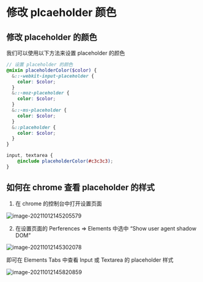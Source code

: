 # 修改 plcaeholder 颜色

## 修改 placeholder 的颜色

我们可以使用以下方法来设置 placeholder 的颜色

```scss
// 设置 placeholder 的颜色
@mixin placeholderColor($color) {
  &::-webkit-input-placeholder {
    color: $color;
  }
  &::-moz-placeholder {
    color: $color;
  }
  &::-ms-placeholder {
    color: $color;
  }
  &::placeholder {
    color: $color;
  }
}

input, textarea {
    @include placeholderColor(#c3c3c3);
}
```

## 如何在 chrome 查看 placeholder 的样式

1. 在 chrome 的控制台中打开设置页面

![image-20211012145205579](D:\project\summary\css\imgs\image-20211012145205579.png)

2. 在设置页面的 Perferences => Elements 中选中 “Show user agent shadow DOM”

![image-20211012145302078](D:\project\summary\css\imgs\image-20211012145302078.png)

即可在 Elements Tabs 中查看 Input 或 Textarea 的 placeholder 样式

 ![image-20211012145820859](D:\project\summary\css\imgs\image-20211012145820859.png)